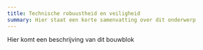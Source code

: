 ```yaml
---
title: Technische robuustheid en veiligheid
summary: Hier staat een korte samenvatting over dit onderwerp
---
```


Hier komt een beschrijving van dit bouwblok